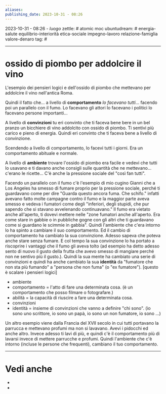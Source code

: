 ```yaml
---
aliases: 
publishing_date: 2023-10-31 - 08:26
---
```

2023-10-31 - 08:26 - *luogo*
zettle: # atomic moc
ubuntudream: # energia-salute equilibrio-interiorità etica-sociale impegno-lavoro relazione-famiglia valore-denaro 
tag: #

---
# ossido di piombo per addolcire il vino

L'esempio dei pensieri logici e dell'ossido di piombo che mettevano per addolcire il vino nell'antica Roma.

Quindi il fatto che... a livello di **comportamento** *lo facevano tutti*... facendo poi un parallelo con il fumo. Lo facevano gli attori lo facevano i politici lo facevano persone importanti...

A livello di **convinzioni** tu eri convinto che ti faceva bene bere in un bel pranzo un bicchiere di vino addolcito con ossido di piombo. Ti sentivi più carico e pieno di energia. Quindi eri convinto che ti faceva bene a livello di convinzione.

Scendendo a livello di comportamento, lo facevi tutti i giorni. Era un comportamento abituale e normale.

A livello di **ambiente** trovare l'ossido di piombo era facile e vedevi che tutti lo usavano e ti davano anche consigli sulle quantità che ne mettevano... c'erano le ricette...
C'è anche la pressione sociale del "così fan tutti".

Facendo un parallelo con il fumo c'è l'esempio di mio cugino Gianni che a Los Angeles ha smesso di fumare proprio per la pressione sociale, perché ti guardavano come per dire "Guarda questo ancora fuma. Che schifo." infatti avevano fatto molte campagne contro il fumo e la maggior parte aveva smesso e vedeva i fumatori come degli "inferiori, degli stupidi, che pur sapendo che si stavano avvelenando continuavano." Il fumo era vietato anche all'aperto, ti dovevi mettere nelle "zone fumatori anche all'aperto. Era come stare in gabbie o in pubbliche gogne con gli altri che ti guardavano come si guardano le scimmie in gabbia".
Quindi l'ambiente che c'era intorno lo ha spinto a cambiare il suo comportamento.
Ed il cambio di comportamento ha cambiato la sua convinzione. Adesso sapeva che poteva anche stare senza fumare. E col tempo la sua convinzione lo ha portato a riscoprire i vantaggi che il fumo gli aveva tolto (ad esempio ha detto adesso sento di nuovo il gusto della frutta che avevo smesso di mangiare perché non ne sentivo più il gusto.). Quindi la sua mente ha cambiato una serie di convinzioni e quindi ha anche cambiato la sua **identità** da "fumatore che non sta più fumando" a "persona che non fuma" (o "ex fumatore").
[questo è scalare i pensieri logici]
- ambiente
- comportamento = l'atto di fare una determinata cosa. (è un comportamento che posso filmare o fotografare.)
- abilità = la capacità di riuscire a fare una determinata cosa.
- convinzioni
- identità = insieme di convinzioni che vanno a definire "chi sono". (io sono uno scrittore, io sono un papà, io sono un non fumatore, io sono ...)

Un altro esempio viene dalla Francia del XVII secolo in cui tutti portavano la parrucca e mettevano profumi ma non si lavavano. Avevi i pidocchi ed anche altro. Invece adesso ti lavi di più, e quindi c'è il comportamento più di lavarsi invece di mettere parrucche e profumi.
Quindi l'ambiente che c'è intorno (incluse le persone che frequenti), cambiano il tuo comportamento.



---
# Vedi anche
- 
- 